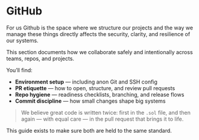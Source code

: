 # GitHub

For us Github is the space where we structure our projects and the way we manage these things directly affects the security, clarity, and resilience of our systems.

This section documents how we collaborate safely and intentionally across teams, repos, and projects.

You’ll find:
- **Environment setup** — including anon Git and SSH config
- **PR etiquette** — how to open, structure, and review pull requests
- **Repo hygiene** — readiness checklists, branching, and release flows
- **Commit discipline** — how small changes shape big systems

> We believe great code is written twice: first in the `.sol` file, and then again — with equal care — in the pull request that brings it to life.

This guide exists to make sure both are held to the same standard.